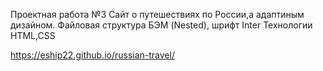 Проектная работа №3
Сайт о путешествиях по России,а адаптиным дизайном. Файловая структура БЭМ (Nested), шрифт Inter
Технологии HTML,CSS

https://eship22.github.io/russian-travel/
